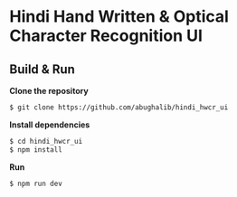 # Hindi Hand Written & Optical Character Recognition UI

## Build & Run

**Clone the repository**
```bash
$ git clone https://github.com/abughalib/hindi_hwcr_ui
```

**Install dependencies**
```bash
$ cd hindi_hwcr_ui
$ npm install
```

**Run**
```bash
$ npm run dev
```